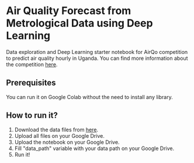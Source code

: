 # Air Quality Forecast from Metrological Data using Deep Learning

Data exploration and Deep Learning starter notebook for AirQo competition to predict air quality hourly in Uganda. You can find more information about the competition [here](https://zindi.africa/competitions/airqo-ugandan-air-quality-forecast-challenge). 

## Prerequisites

You can run it on Google Colab without the need to install any library.

## How to run it?

1. Download the data files from [here](https://zindi.africa/competitions/airqo-ugandan-air-quality-forecast-challenge/data).
2. Upload all files on your Google Drive.
3. Upload the notebook on your Google Drive.
4. Fill "data_path" variable with your data path on your Google Drive.
5. Run it!
